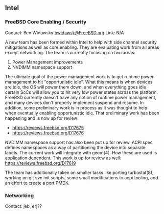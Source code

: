 ## Intel ##

### FreeBSD Core Enabling / Security ###
Contact: Ben Widawsky <bwidawsk@FreeBSD.org>
Link: N/A

A new team has been formed within Intel to help with side channel security
mitigations as well as core enabling. They are evaluating work from all areas
except networking. The team is currently focusing on two areas:
1. Power Management improvements
2. NVDIMM namespace support

The ultimate goal of the power management work is to get runtime power
management to hit "opportunistic idle". What this means is when devices are
idle, the OS will power them down, and when everything goes idle certain SoCs
will allow you to hit very low power states across the platform. FreeBSD
currently doesn't have any notion of runtime power management, and many devices
don't properly implement suspend and resume. In addition, some preliminary work
is in process as it was thought to help when eventually enabling opportunistic
idle. That preliminary work has been happening and is now up for review:
- https://reviews.freebsd.org/D17675
- https://reviews.freebsd.org/D17676

NVDIMM namespace support has also been put up for review. ACPI spec defines
namespaces as a way of partitioning the device into separate labels. The current
work will integrate with geom(4). How these are used is application dependent.
This work is up for review as well: https://reviews.freebsd.org/D17619

The team has additionally taken on smaller tasks like porting turbostat(8),
working on git svn init scripts, some small modifications to acpi tooling, and
an effort to create a port PMDK.

### Networking ###
Contact: jeb, erj??
